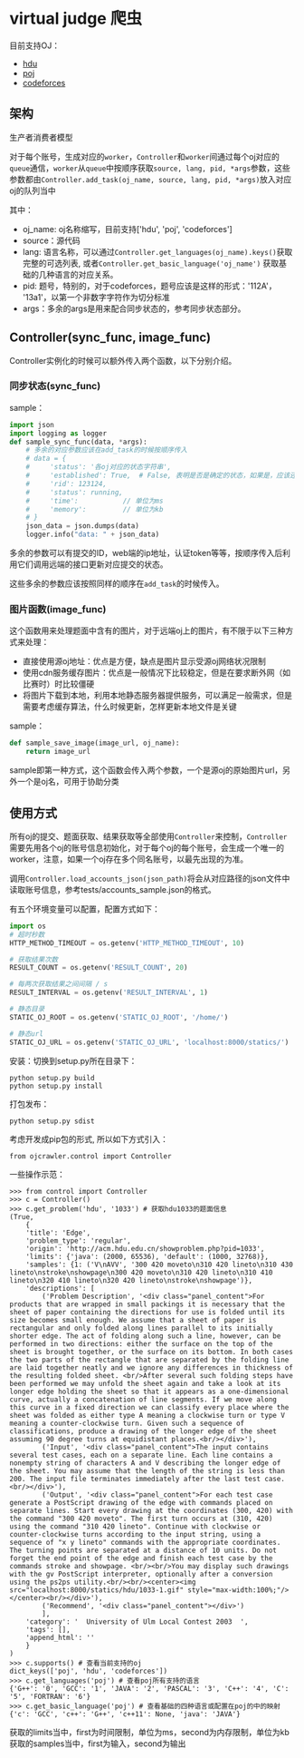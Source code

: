 # virtual judge 爬虫

目前支持OJ：

- [hdu](http://acm.hdu.edu.cn/)
- [poj](http://poj.org/)
- [codeforces](http://codeforces.com/)

## 架构
生产者消费者模型

对于每个账号，生成对应的`worker`，`Controller`和`worker`间通过每个oj对应的`queue`通信，`worker`从`queue`中按顺序获取`source, lang, pid, *args`参数，这些参数都由`Controller.add_task(oj_name, source, lang, pid, *args)`放入对应oj的队列当中

其中：
- oj_name: oj名称缩写，目前支持['hdu', 'poj', 'codeforces']
- source：源代码
- lang:  语言名称，可以通过`Controller.get_languages(oj_name).keys()`获取完整的可选列表, 或者`Controller.get_basic_language('oj_name')` 获取基础的几种语言的对应关系。
- pid: 题号，特别的，对于codeforces，题号应该是这样的形式：'112A'， '13a1'，以第一个非数字字符作为切分标准
- args：多余的args是用来配合同步状态的，参考同步状态部分。

## Controller(sync_func, image_func)
Controller实例化的时候可以额外传入两个函数，以下分别介绍。
### 同步状态(sync_func)
sample：
```python
import json
import logging as logger
def sample_sync_func(data, *args):
    # 多余的对应参数应该在add_task的时候按顺序传入
    # data = {
    #     'status': '各oj对应的状态字符串',
    #     'established': True,  # False, 表明是否是确定的状态，如果是，应该还有额外的信息
    #     'rid': 123124,
    #     'status': running,
    #     'time':           // 单位为ms
    #     'memory':         // 单位为kb
    # }
    json_data = json.dumps(data)
    logger.info("data: " + json_data)
```
多余的参数可以有提交的ID，web端的ip地址，认证token等等，按顺序传入后利用它们调用远端的接口更新对应提交的状态。

这些多余的参数应该按照同样的顺序在`add_task`的时候传入。

### 图片函数(image_func)

这个函数用来处理题面中含有的图片，对于远端oj上的图片，有不限于以下三种方式来处理：

- 直接使用源oj地址：优点是方便，缺点是图片显示受源oj网络状况限制
- 使用cdn服务缓存图片：优点是一般情况下比较稳定，但是在要求断外网（如比赛时）时比较僵硬
- 将图片下载到本地，利用本地静态服务器提供服务，可以满足一般需求，但是需要考虑缓存算法，什么时候更新，怎样更新本地文件是关键

sample：
```python
def sample_save_image(image_url, oj_name):
    return image_url
```
sample即第一种方式，这个函数会传入两个参数，一个是源oj的原始图片url，另外一个是oj名，可用于协助分类

## 使用方式

所有oj的提交、题面获取、结果获取等全部使用`Controller`来控制，`Controller`需要先用各个oj的账号信息初始化，对于每个oj的每个账号，会生成一个唯一的worker，注意，如果一个oj存在多个同名账号，以最先出现的为准。

调用`Controller.load_accounts_json(json_path)`将会从对应路径的json文件中读取账号信息，参考tests/accounts_sample.json的格式。


有五个环境变量可以配置，配置方式如下：
```python
import os
# 超时秒数
HTTP_METHOD_TIMEOUT = os.getenv('HTTP_METHOD_TIMEOUT', 10)

# 获取结果次数
RESULT_COUNT = os.getenv('RESULT_COUNT', 20)

# 每两次获取结果之间间隔 / s
RESULT_INTERVAL = os.getenv('RESULT_INTERVAL', 1)

# 静态目录
STATIC_OJ_ROOT = os.getenv('STATIC_OJ_ROOT', '/home/')

# 静态url
STATIC_OJ_URL = os.getenv('STATIC_OJ_URL', 'localhost:8000/statics/')
```

安装：切换到setup.py所在目录下：
```
python setup.py build
python setup.py install
```

打包发布：
```
python setup.py sdist
```

考虑开发成pip包的形式, 所以如下方式引入：

`from ojcrawler.control import Controller`


一些操作示范：

```
>>> from control import Controller
>>> c = Controller()
>>> c.get_problem('hdu', '1033') # 获取hdu1033的题面信息
(True, 
    {
    'title': 'Edge', 
    'problem_type': 'regular', 
    'origin': 'http://acm.hdu.edu.cn/showproblem.php?pid=1033', 
    'limits': {'java': (2000, 65536), 'default': (1000, 32768)},
    'samples': {1: ('V\nAVV', '300 420 moveto\n310 420 lineto\n310 430 lineto\nstroke\nshowpage\n300 420 moveto\n310 420 lineto\n310 410 lineto\n320 410 lineto\n320 420 lineto\nstroke\nshowpage')},
    'descriptions': [
        ('Problem Description', '<div class="panel_content">For products that are wrapped in small packings it is necessary that the sheet of paper containing the directions for use is folded until its size becomes small enough. We assume that a sheet of paper is rectangular and only folded along lines parallel to its initially shorter edge. The act of folding along such a line, however, can be performed in two directions: either the surface on the top of the sheet is brought together, or the surface on its bottom. In both cases the two parts of the rectangle that are separated by the folding line are laid together neatly and we ignore any differences in thickness of the resulting folded sheet. <br/>After several such folding steps have been performed we may unfold the sheet again and take a look at its longer edge holding the sheet so that it appears as a one-dimensional curve, actually a concatenation of line segments. If we move along this curve in a fixed direction we can classify every place where the sheet was folded as either type A meaning a clockwise turn or type V meaning a counter-clockwise turn. Given such a sequence of classifications, produce a drawing of the longer edge of the sheet assuming 90 degree turns at equidistant places.<br/></div>'), 
        ('Input', '<div class="panel_content">The input contains several test cases, each on a separate line. Each line contains a nonempty string of characters A and V describing the longer edge of the sheet. You may assume that the length of the string is less than 200. The input file terminates immediately after the last test case.<br/></div>'), 
        ('Output', '<div class="panel_content">For each test case generate a PostScript drawing of the edge with commands placed on separate lines. Start every drawing at the coordinates (300, 420) with the command "300 420 moveto". The first turn occurs at (310, 420) using the command "310 420 lineto". Continue with clockwise or counter-clockwise turns according to the input string, using a sequence of "x y lineto" commands with the appropriate coordinates. The turning points are separated at a distance of 10 units. Do not forget the end point of the edge and finish each test case by the commands stroke and showpage. <br/><br/>You may display such drawings with the gv PostScript interpreter, optionally after a conversion using the ps2ps utility.<br/><br/><center><img src="localhost:8000/statics/hdu/1033-1.gif" style="max-width:100%;"/></center><br/></div>'), 
        ('Recommend', '<div class="panel_content"></div>')
        ], 
    'category': '  University of Ulm Local Contest 2003  ', 
    'tags': [], 
    'append_html': ''
    }
)
>>> c.supports() # 查看当前支持的oj
dict_keys(['poj', 'hdu', 'codeforces'])
>>> c.get_languages('poj') # 查看poj所有支持的语言
{'G++': '0', 'GCC': '1', 'JAVA': '2', 'PASCAL': '3', 'C++': '4', 'C': '5', 'FORTRAN': '6'}
>>> c.get_basic_language('poj') # 查看基础的四种语言或配置在poj的中的映射
{'c': 'GCC', 'c++': 'G++', 'c++11': None, 'java': 'JAVA'}
```

获取的limits当中，first为时间限制，单位为ms，second为内存限制，单位为kb
获取的samples当中，first为输入，second为输出
